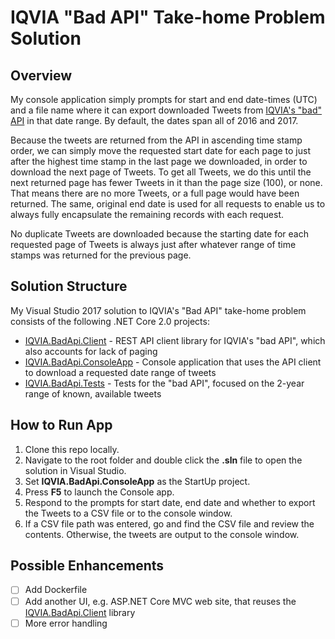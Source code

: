 # IQVIA "Bad API" Take-home Problem Solution

## Overview

My console application simply prompts for start and end date-times (UTC) and a file name where it can export downloaded Tweets from [IQVIA's "bad" API](https://badapi.iqvia.io/swagger/) in that date range. By default, the dates span all of 2016 and 2017.

Because the tweets are returned from the API in ascending time stamp order, we can simply move the requested start date for each page to just after the highest time stamp in the last page we downloaded, in order to download the next page of Tweets. To get all Tweets, we do this until the next returned page has fewer Tweets in it than the page size (100), or none. That means there are no more Tweets, or a full page would have been returned. The same, original end date is used for all requests to enable us to always fully encapsulate the remaining records with each request.

No duplicate Tweets are downloaded because the starting date for each requested page of Tweets is always just after whatever range of time stamps was returned for the previous page.

## Solution Structure
My Visual Studio 2017 solution to IQVIA's "Bad API" take-home problem consists of the following .NET Core 2.0 projects:

- [IQVIA.BadApi.Client](IQVIA.BadApi.Client/) - REST API client library for IQVIA's "bad API", which also accounts for lack of paging
- [IQVIA.BadApi.ConsoleApp](IQVIA.BadApi.ConsoleApp/) - Console application that uses the API client to download a requested date range of tweets
- [IQVIA.BadApi.Tests](IQVIA.BadApi.Tests/) - Tests for the "bad API", focused on the 2-year range of known, available tweets

## How to Run App

1. Clone this repo locally.
2. Navigate to the root folder and double click the **.sln** file to open the solution in Visual Studio.
3. Set **IQVIA.BadApi.ConsoleApp** as the StartUp project.
4. Press **F5** to launch the Console app.
5. Respond to the prompts for start date, end date and whether to export the Tweets to a CSV file or to the console window.
6. If a CSV file path was entered, go and find the CSV file and review the contents. Otherwise, the tweets are output to the console window.

## Possible Enhancements
- [ ] Add Dockerfile
- [ ] Add another UI, e.g. ASP.NET Core MVC web site, that reuses the [IQVIA.BadApi.Client](IQVIA.BadApi.Client/) library
- [ ] More error handling

